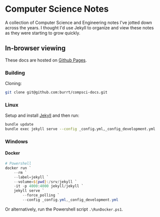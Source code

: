 # Computer Science Notes

A collection of Computer Science and Engineering notes I've jotted down across the years.
I thought I'd use Jekyll to organize and view these notes as they were starting to grow quickly.

## In-browser viewing

These docs are hosted on [Github Pages](https://burrt.github.io/compsci-docs/).

### Building

Cloning:

```sh
git clone git@github.com:burrt/compsci-docs.git
```

### Linux

Setup and install [Jekyll](#https://jekyllrb.com/docs/) and then run:

```bash
bundle update
bundle exec jekyll serve --config _config.yml,_config_development.yml
```

### Windows

#### Docker

```powershell
# Powershell
docker run `
    --rm `
    --label=jekyll `
    --volume=${pwd}:/srv/jekyll `
    -it -p 4000:4000 jekyll/jekyll `
    jekyll serve `
        --force_polling `
        --config _config.yml,_config_development.yml
```

Or alternatively, run the Powershell script `.\RunDocker.ps1`.
